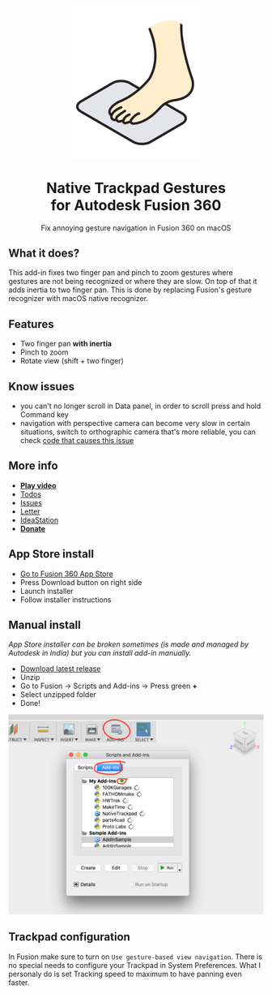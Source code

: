 <p align="center"><img src="logo.png" width="256"/></p>

<h1 align="center">Native Trackpad Gestures<br/>for Autodesk Fusion 360</h1>
<p align="center">Fix annoying gesture navigation in Fusion 360 on macOS</p>

## What it does?

This add-in fixes two finger pan and pinch to zoom gestures where gestures are not being recognized or where they are slow. On top of that it adds inertia to two finger pan. This is done by replacing Fusion's gesture recognizer with macOS native recognizer.

## Features

- Two finger pan **with inertia**
- Pinch to zoom
- Rotate view (shift + two finger)

## Know issues

- you can't no longer scroll in Data panel, in order to scroll press and hold Command key
- navigation with perspective camera can become very slow in certain situations, switch to orthographic camera that's more reliable, you can check [code that causes this issue](https://github.com/pravdomil/Native-Trackpad/blob/563fc1f69e3eb2f6dbee136feb9e3b52e439e907/NativeTrackpad.mm#L56)

## More info

- [**Play video**](https://www.youtube.com/watch?v=7M2McvpOL90)
- [Todos](https://github.com/pravdomil/Native-Trackpad/search?q=todo)
- [Issues](https://github.com/pravdomil/Native-Trackpad/issues)
- [Letter](https://medium.com/@smenor/an-open-letter-to-the-next-ceo-of-autodesk-310c02dd5607#9844)
- [IdeaStation](https://forums.autodesk.com/t5/ideastation-request-a-feature-or/use-native-trackpad-gesture-recognition-on-macos/idi-p/7018667)
- [**Donate**](https://www.paypal.com/cgi-bin/webscr?cmd=_s-xclick&hosted_button_id=BCL2X3AFQBAP2&item_name=NativeTrackpad%20beer)

## App Store install

- [Go to Fusion 360 App Store](https://apps.autodesk.com/FUSION/en/Detail/Index?id=2223881439415941299)
- Press Download button on right side
- Launch installer
- Follow installer instructions

## Manual install

*App Store installer can be broken sometimes (is made and managed by Autodesk in India) but you can install add-in manually.*

- [Download latest release](https://github.com/pravdomil/Native-Trackpad/releases/download/0.11/NativeTrackpad.zip)
- Unzip
- Go to Fusion → Scripts and Add-ins → Press green **+**
- Select unzipped folder
- Done!

![manual install](install.png)

## Trackpad configuration

In Fusion make sure to turn on `Use gesture-based view navigation`. There is no special needs to configure your Trackpad in System Preferences. What I personaly do is set Tracking speed to maximum to have panning even faster.
